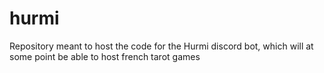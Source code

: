 # hurmi
Repository meant to host the code for the Hurmi discord bot, which will at some point be able to host french tarot games
